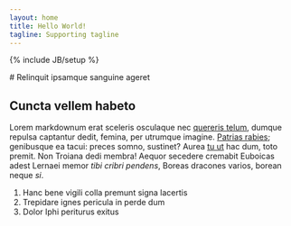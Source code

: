 ```yaml
---
layout: home
title: Hello World!
tagline: Supporting tagline
---
```

{% include JB/setup %}

<div class="row product">
	<div class="col-md-4"><img class="img-responsive" src="{{ BASE_PATH }}/assets/themes/img/oliveBlock.jpg" alt=""></div>
	<div class="col-md-4"><img class="img-responsive" src="{{ BASE_PATH }}/assets/themes/img/oliveBlock2.jpg" alt=""></div>
	<div class="col-md-4"><img class="img-responsive" src="{{ BASE_PATH }}/assets/themes/img/oliveBlock3.jpg" alt=""></div>
</div>
# Relinquit ipsamque sanguine ageret

## Cuncta vellem habeto

Lorem markdownum erat sceleris osculaque nec [quereris
telum](http://pectore.org/), dumque repulsa captantur dedit, femina, per
utrumque imagine. [Patrias rabies](http://quantaiacentem.org/dicunt-pro);
genibusque ea tacui: preces somno, sustinet? Aurea [tu
ut](http://vera-haec.net/) hac dum, toto premit. Non Troiana dedi membra! Aequor
secedere cremabit Euboicas adest Lernaei memor *tibi cribri pendens*, Boreas
dracones varios, borean neque *si*.

1. Hanc bene vigili colla premunt signa lacertis
2. Trepidare ignes pericula in perde dum
3. Dolor Iphi periturus exitus
